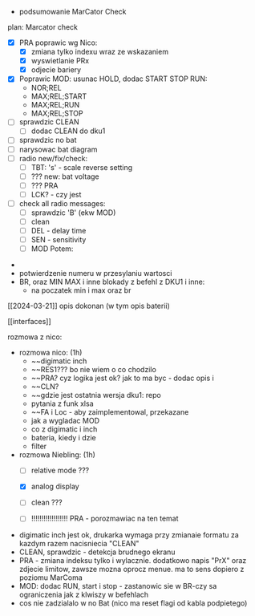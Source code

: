 - podsumowanie MarCator Check


plan:
Marcator check
- [x] PRA poprawic wg Nico:
	- [x] zmiana tylko indexu wraz ze wskazaniem
	- [x] wyswietlanie PRx
	- [x] odjecie bariery 
- [x] Poprawic MOD: usunac HOLD, dodac START STOP RUN:
	- NOR;REL
	- MAX;REL;START
	- MAX;REL;RUN
	- MAX;REL;STOP
- [ ] sprawdzic CLEAN
	- [ ] dodac CLEAN do dku1
- [ ] sprawdzic no bat
- [ ] narysowac bat diagram
- [ ] radio new/fix/check:
	- [ ] TBT: 's' - scale reverse setting
	- [ ] ??? new: bat voltage
	- [ ] ??? PRA
	- [ ] LCK? - czy jest
- [ ]  check all radio messages:
	- [ ]  sprawdzic 'B' (ekw MOD)
	- [ ] clean
	- [ ] DEL - delay time
	- [ ] SEN - sensitivity
	- [ ] MOD
Potem:
- 
- potwierdzenie numeru w przesylaniu wartosci
- BR, oraz MIN MAX i inne blokady z befehl z DKU1 i inne:
	- na poczatek min i max oraz br

[[2024-03-21]]
opis dokonan (w tym opis baterii)

[[interfaces]]



rozmowa z nico:
- rozmowa nico: (1h)
	- ~~digimatic inch
	- ~~RES1??? bo nie wiem o co chodzilo
	- ~~PRA? cyz logika jest ok? jak to ma byc - dodac opis i 
	- ~~CLN?
	- ~~gdzie jest ostatnia wersja dku1: repo
	- pytania z funk xlsa
	- ~~FA i Loc - aby zaimplementowal, przekazane
	- jak a wygladac MOD
	- co z digimatic i inch
	- bateria, kiedy i dzie
	- filter
- rozmowa Niebling: (1h)
	- [ ] relative mode ???
	- [x] analog display
	- [ ] clean ???
	- [ ] !!!!!!!!!!!!!!!!!!  PRA - porozmawiac na ten temat


- digimatic inch jest ok, drukarka wymaga przy zmianaie formatu za kazdym razem nacisniecia "CLEAN"
- CLEAN, sprawdzic - detekcja brudnego ekranu
- PRA - zmiana indeksu tylko i wylacznie. dodatkowo napis "PrX" oraz zdjecie limitow, zawsze mozna oprocz menue. ma to sens dopiero z poziomu MarComa
- MOD: dodac RUN, start i stop - zastanowic sie w BR-czy sa ograniczenia jak z klwiszy w befehlach
- cos nie zadzialalo w no Bat (nico ma reset flagi od kabla podpietego)